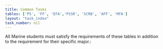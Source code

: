 ```yaml
---
title: Common Tasks
tables: ['PS', 'FF', 'EFA','PSSR', 'SCRB', 'AFF', 'MFA']
layout: "task_index"
task_number: nil
---
```


All Marine students must satisfy the requirements of these tables in addition to the requirement for their specific major.: